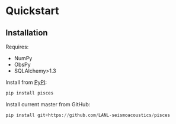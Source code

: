 # Quickstart

## Installation

Requires:

* NumPy
* ObsPy
* SQLAlchemy>1.3

Install from [PyPI](https://pypi.python.org/pypi):

```python
pip install pisces
```

Install current master from GitHub:

```python
pip install git+https://github.com/LANL-seismoacoustics/pisces
```
